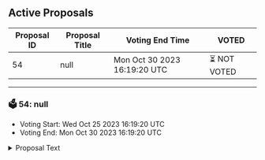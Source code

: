 ## Active Proposals

| Proposal ID | Proposal Title | Voting End Time | VOTED |
|-------------|----------------|-----------------|-------|
| 54 | null | Mon Oct 30 2023 16:19:20 UTC | ⏳ NOT VOTED |

---

### 🗳 54: null
- Voting Start: Wed Oct 25 2023 16:19:20 UTC
- Voting End: Mon Oct 30 2023 16:19:20 UTC

<details>
<summary>Proposal Text</summary>
 
null
</details>
